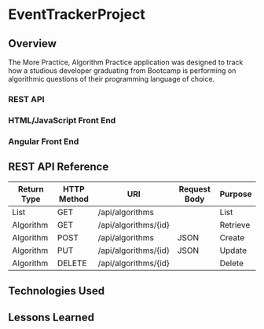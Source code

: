 # EventTrackerProject

## Overview
The More Practice, Algorithm Practice application was designed to track how a studious
developer graduating from Bootcamp is performing on algorithmic questions of their
programming language of choice. 

### REST API

### HTML/JavaScript Front End

### Angular Front End

## REST API Reference
| Return Type      | HTTP Method | URI                  | Request Body | Purpose  |
|------------------|-------------|----------------------|--------------|----------|
| List<Algorithms> | GET         | /api/algorithms      |              | List     |
| Algorithm        | GET         | /api/algorithms/{id} |              | Retrieve |  
| Algorithm        | POST        | /api/algorithms      | JSON         | Create   |
| Algorithm        | PUT         | /api/algorithms/{id} | JSON         | Update   |
| Algorithm        | DELETE      | /api/algorithms/{id} |              | Delete   |

## Technologies Used

## Lessons Learned
